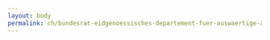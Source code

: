 ```yaml
---
layout: body
permalink: ch/bundesrat-eidgenoessisches-departement-fuer-auswaertige-angelegenheiten-staatssekretariat-politische-direktion-staendige-mission-der-schweiz-beim-buero-der-vereinten-nationen-und-den-anderen-internationalen-organisationen-in-genf-sitzstaatabteilung-s/
---
```


